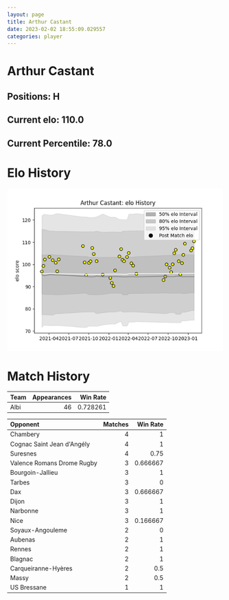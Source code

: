 ```yaml
---  
layout: page  
title: Arthur Castant  
date: 2023-02-02 18:55:09.029557  
categories: player  
---
```

# Arthur Castant

## Positions: H

## Current elo: 110.0

## Current Percentile: 78.0

# Elo History


![elo history](history_ArthurCastant.png)
# Match History


| Team   |   Appearances |   Win Rate |
|:-------|--------------:|-----------:|
| Albi   |            46 |   0.728261 |

| Opponent                   |   Matches |   Win Rate |
|:---------------------------|----------:|-----------:|
| Chambery                   |         4 |   1        |
| Cognac Saint Jean d'Angély |         4 |   1        |
| Suresnes                   |         4 |   0.75     |
| Valence Romans Drome Rugby |         3 |   0.666667 |
| Bourgoin-Jallieu           |         3 |   1        |
| Tarbes                     |         3 |   0        |
| Dax                        |         3 |   0.666667 |
| Dijon                      |         3 |   1        |
| Narbonne                   |         3 |   1        |
| Nice                       |         3 |   0.166667 |
| Soyaux-Angouleme           |         2 |   0        |
| Aubenas                    |         2 |   1        |
| Rennes                     |         2 |   1        |
| Blagnac                    |         2 |   1        |
| Carqueiranne-Hyères        |         2 |   0.5      |
| Massy                      |         2 |   0.5      |
| US Bressane                |         1 |   1        |